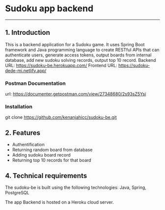 # Sudoku app backend
---
## 1. Introduction
This is a backend application for a Sudoku game. It uses Spring Boot framework and Java programming language to create RESTful APIs that can authenticate users, generate access tokens, output boards from internal database, add new sudoku solving records, output top 10 record.
Backend URL: https://sudoku-be.herokuapp.com/
Frontend URL: https://sudoku-dede-mi.netlify.app/
### Postman Documentation
url: https://documenter.getpostman.com/view/27348680/2s93sZ5Ysi

### Installation
git clone https://github.com/kenanjahicc/sudoku-be.git

## 2. Features
- Authentification
- Returning random board from database
- Adding sudoku board record
- Returning top 10 records for that board

## 4. Technical requirements

The sudoku-be is built using the following technologies: Java, Spring, PostgreSQL

The app Backend is hosted on a Heroku cloud server.
